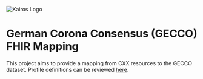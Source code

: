 ![Kairos Logo](https://www.kairos.de/app/uploads/kairos-logo-blue.png "Kairos Logo")

German Corona Consensus (GECCO) FHIR Mapping
============================================

This project aims to provide a mapping from CXX resources to the GECCO dataset. Profile definitions can be
reviewed [here](https://simplifier.net/forschungsnetzcovid-19).

